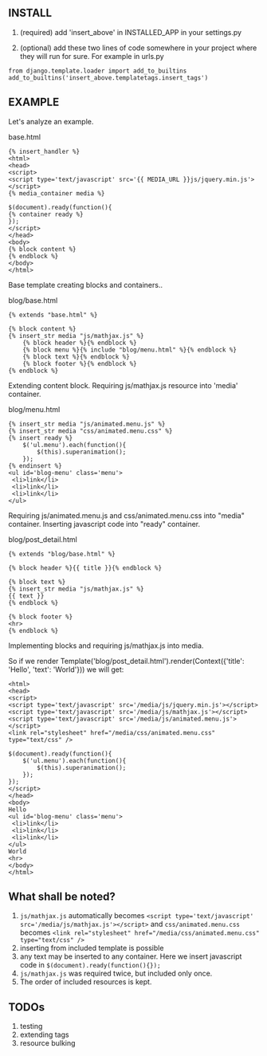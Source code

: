 INSTALL
------------

1. (required) add 'insert_above' in INSTALLED_APP in your settings.py

2. (optional) add these two lines of code somewhere in your project where
they will run for sure. For example in urls.py

~~~~
from django.template.loader import add_to_builtins
add_to_builtins('insert_above.templatetags.insert_tags')
~~~~

EXAMPLE
-------

Let's analyze an example. 

base.html

~~~~{.html}
{% insert_handler %}
<html>
<head>
<script>
<script type='text/javascript' src='{{ MEDIA_URL }}js/jquery.min.js'></script> 
{% media_container media %}

$(document).ready(function(){
{% container ready %}
});
</script>
</head>
<body>
{% block content %}
{% endblock %}
</body>
</html>
~~~~

Base template creating blocks and containers..

blog/base.html

~~~~{.html}
{% extends "base.html" %}

{% block content %}
{% insert_str media "js/mathjax.js" %}
    {% block header %}{% endblock %}
    {% block menu %}{% include "blog/menu.html" %}{% endblock %}
    {% block text %}{% endblock %}
    {% block footer %}{% endblock %}
{% endblock %}
~~~~

Extending content block. Requiring js/mathjax.js resource into 'media' container.

blog/menu.html

~~~~{.html}
{% insert_str media "js/animated.menu.js" %}
{% insert_str media "css/animated.menu.css" %}
{% insert ready %}
    $('ul.menu').each(function(){
        $(this).superanimation();
    });
{% endinsert %}
<ul id='blog-menu' class='menu'>
 <li>link</li>
 <li>link</li>
 <li>link</li>
</ul>
~~~~

Requiring js/animated.menu.js and css/animated.menu.css into "media" container.
Inserting javascript code into "ready" container.

blog/post_detail.html

~~~~{.html}
{% extends "blog/base.html" %}

{% block header %}{{ title }}{% endblock %}

{% block text %}
{% insert_str media "js/mathjax.js" %}
{{ text }}
{% endblock %}

{% block footer %}
<hr>
{% endblock %}
~~~~

Implementing blocks and requiring js/mathjax.js into media.


So if we render 
Template('blog/post_detail.html').render(Context({'title': 'Hello', 'text': 'World'}))
we will get:

~~~~{.html}
<html>
<head>
<script>
<script type='text/javascript' src='/media/js/jquery.min.js'></script> 
<script type='text/javascript' src='/media/js/mathjax.js'></script>
<script type='text/javascript' src='/media/js/animated.menu.js'></script>
<link rel="stylesheet" href="/media/css/animated.menu.css" type="text/css" />

$(document).ready(function(){
    $('ul.menu').each(function(){
        $(this).superanimation();
    });
});
</script>
</head>
<body>
Hello
<ul id='blog-menu' class='menu'>
 <li>link</li>
 <li>link</li>
 <li>link</li>
</ul>
World
<hr>
</body>
</html>
~~~~

What shall be noted?
-------------------

1. `js/mathjax.js` automatically becomes `<script type='text/javascript' src='/media/js/mathjax.js'></script>`
and `css/animated.menu.css` becomes `<link rel="stylesheet" href="/media/css/animated.menu.css" type="text/css" />`
2. inserting from included template is possible
3. any text may be inserted to any container. Here we insert javascript code in  `$(document).ready(function(){});`
4. `js/mathjax.js` was required twice, but included only once.
5. The order of included resources is kept.

## TODOs

1. testing
2. extending tags
3. resource bulking


